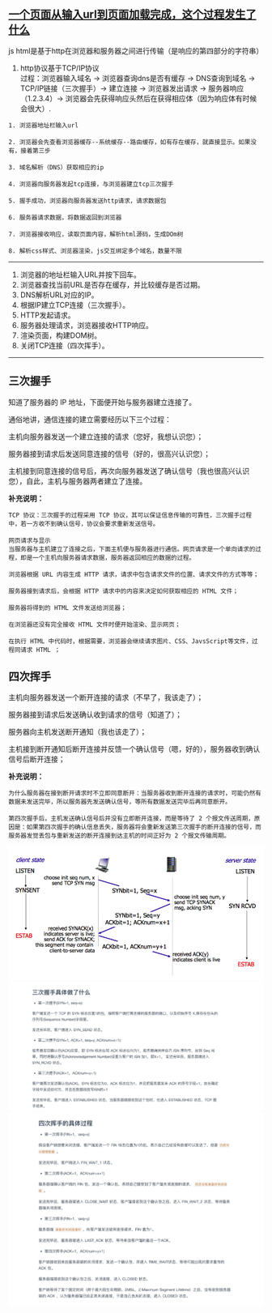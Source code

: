 ## [一个页面从输入url到页面加载完成，这个过程发生了什么](https://blog.csdn.net/wang_liuyong/article/details/81540175)

js html是基于http在浏览器和服务器之间进行传输（是响应的第四部分的字符串）  
1. http协议基于TCP/IP协议  
过程：浏览器输入域名 -> 浏览器查询dns是否有缓存 -> DNS查询到域名 -> TCP/IP链接（三次握手）-> 建立连接 -> 浏览器发出请求 -> 服务器响应（1.2.3.4）-> 浏览器会先获得响应头然后在获得相应体（因为响应体有时候会很大）.
```
1. 浏览器地址栏输入url

2. 浏览器会先查看浏览器缓存--系统缓存--路由缓存，如有存在缓存，就直接显示。如果没有，接着第三步

3. 域名解析（DNS）获取相应的ip

4. 浏览器向服务器发起tcp连接，与浏览器建立tcp三次握手

5. 握手成功，浏览器向服务器发送http请求，请求数据包

6. 服务器请求数据，将数据返回到浏览器

7. 浏览器接收响应，读取页面内容，解析html源码，生成DOm树

8. 解析css样式、浏览器渲染，js交互绑定多个域名，数量不限
```
---
1. 浏览器的地址栏输入URL并按下回车。
2. 浏览器查找当前URL是否存在缓存，并比较缓存是否过期。
3. DNS解析URL对应的IP。
4. 根据IP建立TCP连接（三次握手）。
5. HTTP发起请求。
6. 服务器处理请求，浏览器接收HTTP响应。
7. 渲染页面，构建DOM树。
8. 关闭TCP连接（四次挥手）。

---
## 三次握手
知道了服务器的 IP 地址，下面便开始与服务器建立连接了。

通俗地讲，通信连接的建立需要经历以下三个过程：

主机向服务器发送一个建立连接的请求（您好，我想认识您）；

服务器接到请求后发送同意连接的信号（好的，很高兴认识您）；

主机接到同意连接的信号后，再次向服务器发送了确认信号（我也很高兴认识您），自此，主机与服务器两者建立了连接。

**补充说明：**
```
TCP 协议：三次握手的过程采用 TCP 协议，其可以保证信息传输的可靠性，三次握手过程中，若一方收不到确认信号，协议会要求重新发送信号。

网页请求与显示 
当服务器与主机建立了连接之后，下面主机便与服务器进行通信。网页请求是一个单向请求的过程，即是一个主机向服务器请求数据，服务器返回相应的数据的过程。

浏览器根据 URL 内容生成 HTTP 请求，请求中包含请求文件的位置、请求文件的方式等等；

服务器接到请求后，会根据 HTTP 请求中的内容来决定如何获取相应的 HTML 文件；

服务器将得到的 HTML 文件发送给浏览器；

在浏览器还没有完全接收 HTML 文件时便开始渲染、显示网页；

在执行 HTML 中代码时，根据需要，浏览器会继续请求图片、CSS、JavsScript等文件，过程同请求 HTML ；
```
## 四次挥手
主机向服务器发送一个断开连接的请求（不早了，我该走了）；

服务器接到请求后发送确认收到请求的信号（知道了）；

服务器向主机发送断开通知（我也该走了）；

主机接到断开通知后断开连接并反馈一个确认信号（嗯，好的），服务器收到确认信号后断开连接；

**补充说明：**
```
为什么服务器在接到断开请求时不立即同意断开：当服务器收到断开连接的请求时，可能仍然有数据未发送完毕，所以服务器先发送确认信号，等所有数据发送完毕后再同意断开。

第四次握手后，主机发送确认信号后并没有立即断开连接，而是等待了 2 个报文传送周期，原因是：如果第四次握手的确认信息丢失，服务器将会重新发送第三次握手的断开连接的信号，而服务器发觉丢包与重新发送的断开连接到达主机的时间正好为 2 个报文传输周期。
```
<img src="./img1.png">
<img src="./img2.jpg">
<img src="./img3.jpg">

